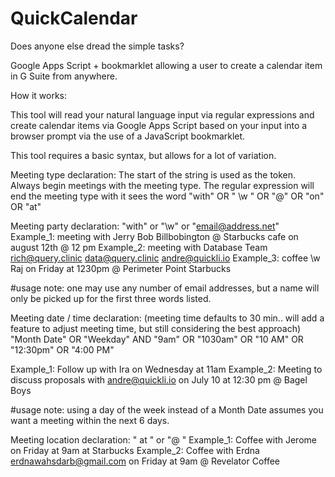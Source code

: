 # QuickCalendar  
Does anyone else dread the simple tasks? 

Google Apps Script + bookmarklet allowing a user to create a calendar item in G Suite from anywhere.

How it works:

This tool will read your natural language input via regular expressions and create calendar items via Google Apps Script based on your input into a browser prompt via the use of a JavaScript bookmarklet. 

This tool requires a basic syntax, but allows for a lot of variation.

Meeting type declaration: 
The start of the string is used as the token. Always begin meetings with the meeting type. The regular expression will end the meeting type with it sees the word "with" OR " \w " OR "@" OR "on" OR "at"

Meeting party declaration:
"with" or "\w" or "email@address.net"
  Example_1: 
meeting with Jerry Bob Billbobington @ Starbucks cafe on august 12th @ 12 pm
  Example_2: meeting with Database Team rich@query.clinic data@query.clinic andre@quickli.io
  Example_3: coffee \w Raj on Friday at 1230pm @ Perimeter Point Starbucks

#usage note: one may use any number of email addresses, but a name will only be picked up for the first three words listed. 

Meeting date / time declaration: (meeting time defaults to 30 min.. will add a feature to adjust meeting time, but still considering the best approach)
"Month Date" OR "Weekday" AND "9am" OR "1030am" OR "10 AM" OR "12:30pm" OR "4:00 PM" 

  Example_1: Follow up with Ira on Wednesday at 11am
  Example_2: Meeting to discuss proposals with andre@quickli.io on July 10 at 12:30 pm @ Bagel Boys

#usage note: using a day of the week instead of a Month Date assumes you want a meeting within the next 6 days.

Meeting location declaration:
" at " or "@ " 
  Example_1: Coffee with Jerome on Friday at 9am at Starbucks
  Example_2: Coffee with Erdna erdnawahsdarb@gmail.com on Friday at 9am @ Revelator Coffee



